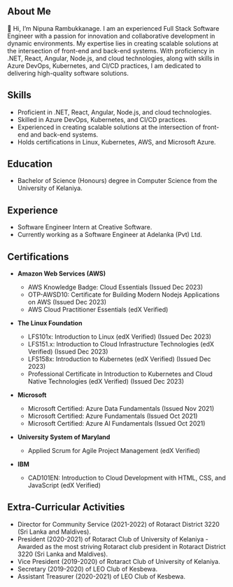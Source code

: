 ## About Me

👋 Hi, I’m Nipuna Rambukkanage. I am an experienced Full Stack Software Engineer with a passion for innovation and collaborative development in dynamic environments. My expertise lies in creating scalable solutions at the intersection of front-end and back-end systems. With proficiency in .NET, React, Angular, Node.js, and cloud technologies, along with skills in Azure DevOps, Kubernetes, and CI/CD practices, I am dedicated to delivering high-quality software solutions.

## Skills

- Proficient in .NET, React, Angular, Node.js, and cloud technologies.
- Skilled in Azure DevOps, Kubernetes, and CI/CD practices.
- Experienced in creating scalable solutions at the intersection of front-end and back-end systems.
- Holds certifications in Linux, Kubernetes, AWS, and Microsoft Azure.

## Education

- Bachelor of Science (Honours) degree in Computer Science from the University of Kelaniya.

## Experience

- Software Engineer Intern at Creative Software.
- Currently working as a Software Engineer at Adelanka (Pvt) Ltd.

## Certifications

- **Amazon Web Services (AWS)**
  - AWS Knowledge Badge: Cloud Essentials (Issued Dec 2023)
  - OTP-AWSD10: Certificate for Building Modern Nodejs Applications on AWS (Issued Dec 2023)
  - AWS Cloud Practitioner Essentials (edX Verified)

- **The Linux Foundation**
  - LFS101x: Introduction to Linux (edX Verified) (Issued Dec 2023)
  - LFS151.x: Introduction to Cloud Infrastructure Technologies (edX Verified) (Issued Dec 2023)
  - LFS158x: Introduction to Kubernetes (edX Verified) (Issued Dec 2023)
  - Professional Certificate in Introduction to Kubernetes and Cloud Native Technologies (edX Verified) (Issued Dec 2023)

- **Microsoft**
  - Microsoft Certified: Azure Data Fundamentals (Issued Nov 2021)
  - Microsoft Certified: Azure Fundamentals (Issued Oct 2021)
  - Microsoft Certified: Azure AI Fundamentals (Issued Oct 2021)

- **University System of Maryland**
  - Applied Scrum for Agile Project Management (edX Verified)

- **IBM**
  - CAD101EN: Introduction to Cloud Development with HTML, CSS, and JavaScript (edX Verified)

## Extra-Curricular Activities

- Director for Community Service (2021-2022) of Rotaract District 3220 (Sri Lanka and Maldives).
- President (2020-2021) of Rotaract Club of University of Kelaniya - Awarded as the most striving Rotaract club president in Rotaract District 3220 (Sri Lanka and Maldives).
- Vice President (2019-2020) of Rotaract Club of University of Kelaniya.
- Secretary (2019-2020) of LEO Club of Kesbewa.
- Assistant Treasurer (2020-2021) of LEO Club of Kesbewa.


